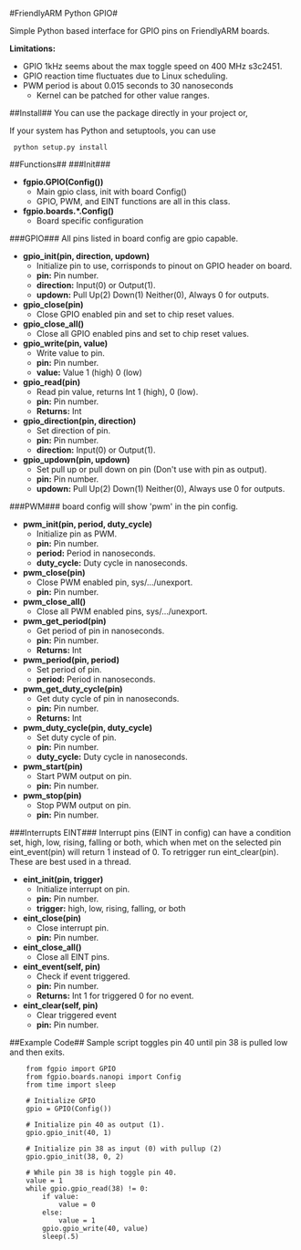 #FriendlyARM Python GPIO#

Simple Python based interface for GPIO pins on FriendlyARM boards.

**Limitations:**

* GPIO 1kHz seems about the max toggle speed on 400 MHz s3c2451.
* GPIO reaction time fluctuates due to Linux scheduling.
* PWM period is about 0.015 seconds to 30 nanoseconds
    * Kernel can be patched for other value ranges.

##Install##
You can use the package directly in your project or,

If your system has Python and setuptools, you can use

     python setup.py install

##Functions##
###Init###
* **fgpio.GPIO(Config())**
     * Main gpio class, init with board Config()
     * GPIO, PWM, and EINT functions are all in this class.
* **fgpio.boards.*.Config()**
     * Board specific configuration

###GPIO###
All pins listed in board config are gpio capable.

* **gpio_init(pin, direction, updown)**
     * Initialize pin to use, corrisponds to pinout on GPIO header on board.
     * **pin:** Pin number.
     * **direction:** Input(0) or Output(1).
     * **updown:** Pull Up(2) Down(1) Neither(0), Always 0 for outputs.
* **gpio_close(pin)**
     * Close GPIO enabled pin and set to chip reset values.
* **gpio_close_all()**
     * Close all GPIO enabled pins and set to chip reset values.
* **gpio_write(pin, value)**
     * Write value to pin.
     * **pin:** Pin number.
     * **value:** Value 1 (high) 0 (low)
* **gpio_read(pin)**
     * Read pin value, returns Int 1 (high), 0 (low).
     * **pin:** Pin number.
     * **Returns:** Int
* **gpio_direction(pin, direction)**
     * Set direction of pin.
     * **pin:** Pin number.
     * **direction:** Input(0) or Output(1).
* **gpio_updown(pin, updown)**
     * Set pull up or pull down on pin (Don't use with pin as output).
     * **pin:** Pin number.
     * **updown:** Pull Up(2) Down(1) Neither(0), Always use 0 for outputs.

###PWM###
board config will show 'pwm' in the pin config.

*  **pwm_init(pin, period, duty_cycle)**
     * Initialize pin as PWM.
     * **pin:** Pin number.
     * **period:** Period in nanoseconds.
     * **duty_cycle:** Duty cycle in nanoseconds.
*  **pwm_close(pin)**
     * Close PWM enabled pin, sys/.../unexport.
     * **pin:** Pin number.
*  **pwm_close_all()**
     * Close all PWM enabled pins, sys/.../unexport.
*  **pwm_get_period(pin)**
     * Get period of pin in nanoseconds.
     * **pin:** Pin number.
     * **Returns:** Int
*  **pwm_period(pin, period)**
     * Set period of pin.
     * **period:** Period in nanoseconds.
*  **pwm_get_duty_cycle(pin)**
     * Get duty cycle of pin in nanoseconds.
     * **pin:** Pin number.
     * **Returns:** Int
*  **pwm_duty_cycle(pin, duty_cycle)**
     * Set duty cycle of pin.
     * **pin:** Pin number.
     * **duty_cycle:** Duty cycle in nanoseconds.
*  **pwm_start(pin)**
     * Start PWM output on pin.
     * **pin:** Pin number.
*  **pwm_stop(pin)**
     * Stop PWM output on pin.
     * **pin:** Pin number.

###Interrupts EINT###
Interrupt pins (EINT in config) can have a condition set, high, low, rising, falling or both, which when met on the selected pin eint_event(pin) will return 1 instead of 0. To retrigger run eint_clear(pin). These are best used in a thread.

*  **eint_init(pin, trigger)**
     * Initialize interrupt on pin.
     * **pin:** Pin number.
     * **trigger:** high, low, rising, falling, or both
*  **eint_close(pin)**
     * Close interrupt pin.
     * **pin:** Pin number.
*  **eint_close_all()**
     * Close all EINT pins.
*  **eint_event(self, pin)**
     * Check if event triggered.
     * **pin:** Pin number.
     * **Returns:** Int 1 for triggered 0 for no event.
*  **eint_clear(self, pin)**
     * Clear triggered event
     * **pin:** Pin number.

##Example Code##
Sample script toggles pin 40 until pin 38 is pulled low and then exits.

        from fgpio import GPIO
        from fgpio.boards.nanopi import Config
        from time import sleep
        
        # Initialize GPIO
        gpio = GPIO(Config())
        
        # Initialize pin 40 as output (1).
        gpio.gpio_init(40, 1)
        
        # Initialize pin 38 as input (0) with pullup (2)
        gpio.gpio_init(38, 0, 2)
        
        # While pin 38 is high toggle pin 40.
        value = 1
        while gpio.gpio_read(38) != 0:
            if value:
                value = 0
            else:
                value = 1
            gpio.gpio_write(40, value)
            sleep(.5)

